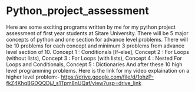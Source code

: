 # Python_project_assessment
Here are some exciting programs written by me for my python project assessment of first year students at Sitare University.
There will be 5 major concepts of python and one section for advance level problems.
There will be 10 problems for each concept and minimum 3 problems from advance level section of 10.
Concept 1 : Conditionals [If-else],
Concept 2 : For Loops (without lists),
Concept 3 : For Loops (with lists),
Concept 4 : Nested For Loops and Conditionals,
Concept 5 : Dictionaries
And after these 10 high level programming problems. 
Here is the link for my video explaination on a higher level problem:- https://drive.google.com/file/d/1ohzP-fkZ4KhqBGDQQDjJ_s1Tpm8nUQaf/view?usp=drive_link
